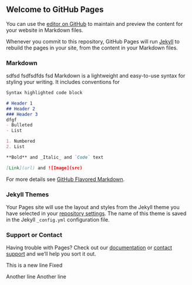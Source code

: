 ## Welcome to GitHub Pages

You can use the [editor on GitHub](https://github.com/sparxsys/ravipro/edit/gh-pages/README.md) to maintain and preview the content for your website in Markdown files.

Whenever you commit to this repository, GitHub Pages will run [Jekyll](https://jekyllrb.com/) to rebuild the pages in your site, from the content in your Markdown files.

### Markdown

sdfsd
fsdfsdfds
fsd
Markdown is a lightweight and easy-to-use syntax for styling your writing. It includes conventions for

```markdown
Syntax highlighted code block

# Header 1
## Header 2
### Header 3
dfgf
- Bulleted
- List

1. Numbered
2. List

**Bold** and _Italic_ and `Code` text

[Link](url) and ![Image](src)
```

For more details see [GitHub Flavored Markdown](https://guides.github.com/features/mastering-markdown/).

### Jekyll Themes

Your Pages site will use the layout and styles from the Jekyll theme you have selected in your [repository settings](https://github.com/sparxsys/ravipro/settings). The name of this theme is saved in the Jekyll `_config.yml` configuration file.

### Support or Contact

Having trouble with Pages? Check out our [documentation](https://help.github.com/categories/github-pages-basics/) or [contact support](https://github.com/contact) and we’ll help you sort it out.

This is a new line
Fixed

Another line
Another line
